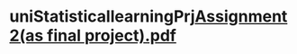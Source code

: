 # uniStatisticallearningPrj[Assignment 2(as final project).pdf](https://github.com/RaziehSh1987/uniStatisticallearningPrj/files/8580191/Assignment.2.as.final.project.pdf)
